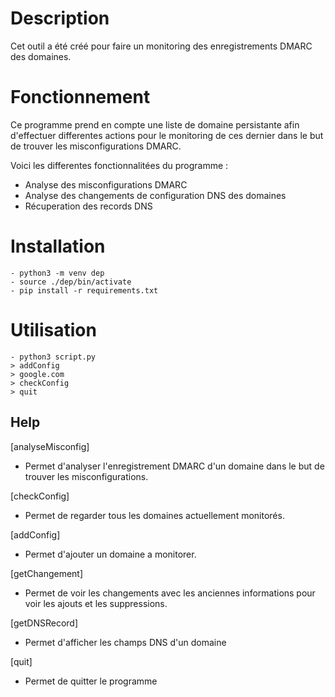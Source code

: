 # Description

Cet outil a été créé pour faire un monitoring des enregistrements DMARC des domaines. 

# Fonctionnement 

Ce programme prend en compte une liste de domaine persistante afin d'effectuer differentes actions pour le monitoring de ces dernier dans le but de trouver les misconfigurations DMARC. 

Voici les differentes fonctionnalitées du programme : 
- Analyse des misconfigurations DMARC 
- Analyse des changements de configuration DNS des domaines 
- Récuperation des records DNS 

# Installation 
```
- python3 -m venv dep
- source ./dep/bin/activate
- pip install -r requirements.txt
```

# Utilisation 

```
- python3 script.py
> addConfig 
> google.com
> checkConfig
> quit
```

## Help
[analyseMisconfig]
- Permet d'analyser l'enregistrement DMARC d'un domaine dans le but de trouver les misconfigurations.

[checkConfig]
- Permet de regarder tous les domaines actuellement monitorés.

[addConfig]
- Permet d'ajouter un domaine a monitorer.

[getChangement]
- Permet de voir les changements avec les anciennes informations pour voir les ajouts et les suppressions. 

[getDNSRecord]

- Permet d'afficher les champs DNS d'un domaine 

[quit]
- Permet de quitter le programme 